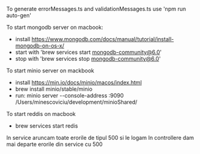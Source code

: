 To generate errorMessages.ts and validationMessages.ts use 'npm run auto-gen'

To start mongodb server on macbook:

- install https://www.mongodb.com/docs/manual/tutorial/install-mongodb-on-os-x/
- start with 'brew services start mongodb-community@6.0'
- stop with 'brew services stop mongodb-community@6.0'

To start minio server on mackbook

- install https://min.io/docs/minio/macos/index.html
- brew install minio/stable/minio
- run: minio server --console-address :9090 /Users/minescoviciu/development/minioShared/

To start reddis on macbook

- brew services start redis

In service aruncam toate erorile de tipul 500 si le logam
In controllere dam mai departe erorile din service cu 500
